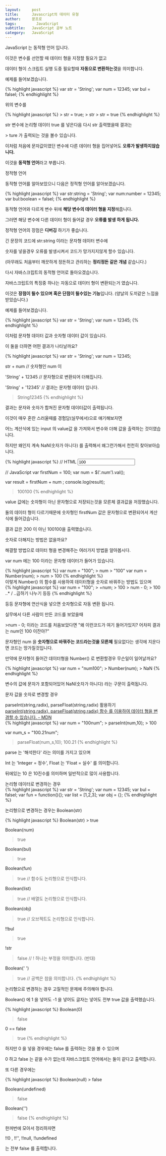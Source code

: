 ```yaml
---
layout:     post
title:      Javascript의 데이터 유형
author:     쭌프로
tags: 		  JavaScript
subtitle:   JavaScript 공부 노트
category:   JavaScript
---
```

<!-- Start Writing Below in Markdown -->

<div class="box">
<div class="small-title">JavaScript 는 동적형 언어 입니다.</div>
<p>이것은 변수를 선언할 때 데이터 형을 지정할 필요가 없고</p>
<p>데이터 형이 스크립트 실행 도중 필요할때 <strong>자동으로 변환하는것</strong>을 의미합니다.</p>
</div>

<div class="box">
<p>예제를 들어보겠습니다.</p>
{% highlight javascript %}
  var str = 'String';
  var num = 12345;
  var bul = falsel;
{% endhighlight %}
<p>위의 변수를</p>
{% highlight javascript %}
  > str = true;
  > str
  > str = true
{% endhighlight %}
<p>str 변수에 논리형 데이터 true 를 넣은다음 다시 str 출력했을때 결과는</p>
<p>> ture 가 출력되는 것을 볼수 있습니다.</p>
<p>이처럼 처음에 문자값이였던 변수에 다른 데이터 형을 집어넣어도 <strong>오류가 발생하지않습니다.</strong></p>
<p>이것을 <strong>동적형 언어</strong>라고 부릅니다.</p>
</div>

<div class="box">
<div class="small-title">정적형 언어</div>
<p>동적형 언어를 알아보았으니 다음은 정적형 언어를 알아보겠습니다.</p>
{% highlight javascript %}
  var str:string = 'String';
  var num:number = 12345;
  var bul:boolean = falsel;
{% endhighlight %}
<p>동적형 언어와 다르게 변수 뒤에 <strong>해당 변수의 데이터 형을 지정</strong>해줍니다.</p>
<p>그러면 해당 변수에 다른 데이터 형이 들어갈 경우 <strong>오류를 발생 하게 됩니다.</strong></p>
<p>정적형 언어의 장점은 <strong>디버깅</strong> 하기가 좋습니다.</p>
<p>긴 문장의 코드에 str:string 이라는 문자형 데이터 변수에</p>
<p>숫자를 넣을경우 오류를 발생시켜서 코드가 망가지지않게 할수 있습니다.</p>
<p>(아무래도 처음부터 깨끗하게 정돈하고 관리하는 <strong>정리정돈 같은 개념</strong> 같습니다.)</p>
</div>

<div class="box">
<p>다시 자바스크립트의 동적형 언어로 돌아오겠습니다.</p>
<p>자바스크립트의 특징중 하나는 자동으로 데이터 형이 변환되는거 였습니다.</p>
<p>이것은 <strong>장점이 될수 있으며 혹은 단점이 될수있는 기능</strong>입니다. (양날의 도끼같은 느낌을 받았습니다.)</p>
<p>예제를 들어보겠습니다.</p>	
{% highlight javascript %}
  var str = 'String';
  var num = 12345;
{% endhighlight %}
</div>

<div class="box">
<p>이처럼 문자형 데이터 값과 숫자형 데이터 값이 있습니다.</p>
<p>이 둘을 더하면 어떤 결과가 나타날까요?</p>
</div>

<div class="box">
{% highlight javascript %}
  var str = 'String';
  var num = 12345;
  
  str + num
  // 숫자형인 num 이
  
  'String' + 12345
  // 문자형으로 변환되어 더해집니다.
  
  'String' + '12345'
  // 결과는 문자형 데이터 입니다.
  
  > String12345
{% endhighlight %}
</div>

<div class="box">
<p>결과는 문자와 숫자가 합쳐진 문자형 데이터값이 출력됩니다.</p>
<p>이것이 매우 혼란 스러울때를 경험담(실무에서)으로 얘기해보자면</p>
<p>어느 계산식에 있는 input 의 value값 을 가져와서 변수와 더해 값을 출력하는 것이였습니다. </p>
<p>하지만 왜인지 계속 NaN(숫자가 아니다) 를 출력해서 왜그런가해서 천천히 찾아보아습니다.</p>
{% highlight javascript %}
 // HTML
 <input value="100" class="num">

 // JavaScript
 var firstNum = 100;
 var num = $('.num').val();

 var result = firstNum + num ;
 console.log(result);

 > 100100
{% endhighlight %}
<p>value 값에는 숫자형이 아닌 문자형으로 저장되는것을 모른체 결과값을 저장했습니다.</p>
<p>둘의 데이터 형이 다르기때문에 숫자형인 firstNum 값은 문자형으로 변환되어서 계산식에 들어갔습니다.</p>
<p>결과 값은 200 이 아닌 100100을 출력했습니다. </p>
<p>숫자로 더해지는 방법은 없을까요?</p>
</div>

<div class="box">
<p>해결할 방법으로 데이터 형을 변경해주는 여러가지 방법을 알아봅시다.</p>
<p>var num 에는 100 이라는 문자형 데이터가 들어가 있습니다.</p>
{% highlight javascript %}
  var num = "100";
  > num
  > "100"
  var num = Number(num);
  > num
  > 100
{% endhighlight %}
<div class="small-title">이렇게 Number() 의 함수를 사용하여 데이터형을 숫자로 바꿔주는 방법도 있으며</div>
{% highlight javascript %}
  var num = "100";
  > +num;
  > 100
  > num  - 0;
  > 100
  ..* / ..곱하기 나누기 등등
{% endhighlight %}
<p>등등 문자형에 연산식을 넣으면 숫자형으로 자동 변환 됩니다.</p>
<p>실무에서 다른 사람이 만든 코드를 보았을때</p>
<p>>num - 0; 이라는 코드를 처음보았다면 "왜 이런코드가 여기 들어가있지? 어차피 결과는 num인 100 이잔아?"</p>
<p>문자형인 num 을 <strong>숫자형으로 바꿔주는 코드라는것을 모른체</strong> 필요없다는 생각에 지운다면 코드는 망가질것입니다.</p>
</div>

<div class="box">
<p>만약에 문자형이 들어간 데이터형을 Number() 로 변환할경우 무슨일이 일어날까요?</p>
{% highlight javascript %}
  var num = "num100";
  > Number(num);
  > NaN
{% endhighlight %}
<p>변수의 값에 문자가 포함되어있어 NaN(숫자가 아니다) 라는 구문이 출력됩니다.</p>
<p>문자 값을 숫자로 변경할 경우</p>

<div class="small-title">parseInt(string,radix), parseFloat(string,radix) 활용하기</div>

<div class="pro-txt">
	<a href="https://developer.mozilla.org/ko/docs/Web/JavaScript/Reference/Global_Objects/parseInt" target="_blank">parseInt(string,radix), parseFloat(string,radix) 함수 를 이용하여 데이터 형을 변경할 수 있습니다. - MDN</a>
</div>
</div>
<div class="box">
{% highlight javascript %}
  var num = "100num";
  > parseInt(num,10);
  > 100

  var num_s = "100.21num";
  > parseFloat(num_s,10);
  > 100.21
{% endhighlight %}

<p>parse 는 '해석한다' 라는 의미를 가지고 있으며</p> 
<p>Int 는 'Integer = 정수', Float 는 'Float = 실수' 를 의미합니다.</p>
<p>뒤에있는 10 은 10진수를 의미하며 일반적으로 많이 사용합니다.</p>

<div class="small-title">논리형 데이터로 변경하는 경우</div>
{% highlight javascript %}
  var str = 'String';
  var num = 12345;
  var bul = falsel;
  var fun = function(){};
  var list = [1,2,3];
  var obj = {};
{% endhighlight %}

<p>논리형으로 변경하는 경우는 Boolean(str)</p>
{% highlight javascript %}
  Boolean(str)
  > true

  Boolean(num)
  > true

  Boolean(bul)
  > true

  Boolean(fun)
  > true // 함수도 논리형으로 인식합니다.

  Boolean(list)
  > true // 배열도 논리형으로 인식합니다.

  Boolean(obj)
  > true // 오브젝트도 논리형으로 인식합니다.

  !!bul
  > true

  !str
  > false // ! 하나는 부정을 의미합니다. (반대)

  Boolean(' ')
  > true // 공백은 참을 의미합니다.
{% endhighlight %}

<p>논리형으로 변경하는 경우 고질적인 문제에 주의해야 합니다.</p>
<p>Boolean() 에 1 을 넣어도 -1 을 넣어도 글자는 넣어도 전부 true 값을 출력했습니다.</p>

{% highlight javascript %}
Boolean(0)
> false

0 == false
> true
{% endhighlight %}
<p>하지만 0 을 넣을 경우에는 false 를 출력하는 것을 볼 수 있으며</p>
<p>0 하고 false 는 같을 수가 없는데 자바스크립트 언어에서는 둘이 같다고 출력합니다.</p>
<p>또 다른 경우에는 </p>
{% highlight javascript %}
Boolean(null)
> false

Boolean(undefined)
> false

Boolean('')
> false
{% endhighlight %}

<p>한꺼번에 모아서 정리하자면</p>
<p>!!0 , !!'', !!null, !!undefined</p>
<p>는 전부 false 를 출력합니다.</p>
</div>
